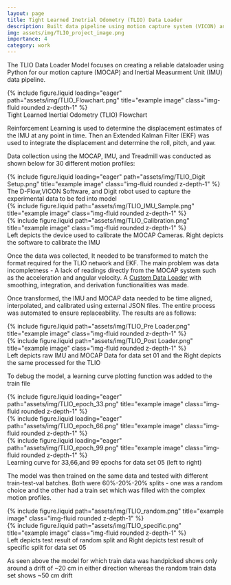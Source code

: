 ```yaml
---
layout: page
title: Tight Learned Inetrial Odometry (TLIO) Data Loader
description: Built data pipeline using motion capture system (VICON) and Treadmill (D-Flow) for robot motion profiles (Digit).Utilized the same to develop a data loader in python to reduce IMU (Inertial Measurement Unit) drift by 40 cm/min
img: assets/img/TLIO_project_image.png
importance: 4
category: work
---
```


The TLIO Data Loader Model focuses on creating a reliable dataloader using Python for our motion capture (MOCAP) and Inertial Measurment Unit (IMU) data pipeline. 

<div class="row">
    <div class="col-sm mt-3 mt-md-0">
        {% include figure.liquid loading="eager" path="assets/img/TLIO_Flowchart.png" title="example image" class="img-fluid rounded z-depth-1" %}
    </div>
</div>
<div class="caption">
    Tight Learned Inertial Odometry (TLIO) Flowchart
</div>

Reinforcement Learning is used to determine the displacement estimates of the IMU at any point in time. Then an Extended Kalman Filter (EKF) was used to integrate the displacement and determine the roll, pitch, and yaw. 

Data collection using the MOCAP, IMU, and Treadmill was conducted as shown below for 30 different motion profiles:

<div class="row">
    <div class="col-sm mt-3 mt-md-0">
        {% include figure.liquid loading="eager" path="assets/img/TLIO_Digit Setup.png" title="example image" class="img-fluid rounded z-depth-1" %}
    </div>
</div>
<div class="caption">
    The D-Flow,VICON Software, and Digit robot used to capture the experimental data to be fed into model
</div>

<div class="row justify-content-sm-center">
    <div class="col-sm-8 mt-3 mt-md-0">
        {% include figure.liquid path="assets/img/TLIO_IMU_Sample.png" title="example image" class="img-fluid rounded z-depth-1" %}
    </div>
    <div class="col-sm-4 mt-3 mt-md-0">
        {% include figure.liquid path="assets/img/TLIO_Calibration.png" title="example image" class="img-fluid rounded z-depth-1" %}
    </div>
</div>
<div class="caption">
    Left depicts the device used to calibrate the MOCAP Cameras. Right depicts the software to calibrate the IMU
</div>

Once the data was collected, It needed to be transformed to match the format required for the TLIO network and EKF. The main problem was data incompletness - A lack of readings directly from the MOCAP system such as the acceleration and angular velocity. A <a href="https://github.com/lokichubs/TLIO-Data-Loader">Custom Data Loader</a> with smoothing, integration, and derivation functionalities was made. 

Once transformed, the IMU and MOCAP data needed to be time aligned, interpolated, and calibrated using external JSON files. The entire process was automated to ensure replaceability. The results are as follows:

<div class="row justify-content-sm-center">
    <div class="col-sm mt-3 mt-md-0">
        {% include figure.liquid path="assets/img/TLIO_Pre Loader.png" title="example image" class="img-fluid rounded z-depth-1" %}
    </div>
    <div class="col-sm mt-3 mt-md-0">
        {% include figure.liquid path="assets/img/TLIO_Post Loader.png" title="example image" class="img-fluid rounded z-depth-1" %}
    </div>
</div>
<div class="caption">
    Left depicts raw IMU and MOCAP Data for data set 01 and the Right depicts the same processed for the TLIO
</div>

To debug the model, a learning curve plotting function was added to the train file

<div class="row">
    <div class="col-sm mt-3 mt-md-0">
        {% include figure.liquid loading="eager" path="assets/img/TLIO_epoch_33.png" title="example image" class="img-fluid rounded z-depth-1" %}
    </div>
    <div class="col-sm mt-3 mt-md-0">
        {% include figure.liquid loading="eager" path="assets/img/TLIO_epoch_66.png" title="example image" class="img-fluid rounded z-depth-1" %}
    </div>
    <div class="col-sm mt-3 mt-md-0">
        {% include figure.liquid loading="eager" path="assets/img/TLIO_epoch_99.png" title="example image" class="img-fluid rounded z-depth-1" %}
    </div>
</div>
<div class="caption">
    Learning curve for 33,66,and 99 epochs for data set 05 (left to right)
</div>

The model was then trained on the same data and tested with different train-test-val batches. Both were 60%-20%-20% splits - one was a random choice and the other had a train set which was filled with the complex motion profiles.

<div class="row justify-content-sm-center">
    <div class="col-sm mt-3 mt-md-0">
        {% include figure.liquid path="assets/img/TLIO_random.png" title="example image" class="img-fluid rounded z-depth-1" %}
    </div>
    <div class="col-sm mt-3 mt-md-0">
        {% include figure.liquid path="assets/img/TLIO_specific.png" title="example image" class="img-fluid rounded z-depth-1" %}
    </div>
</div>
<div class="caption">
    Left depicts test result of random split and Right depicts test result of specific split for data set 05
</div>

As seen above the model for which train data was handpicked shows only around a drift of ~20 cm in either direction whereas the random train data set shows ~50 cm drift


